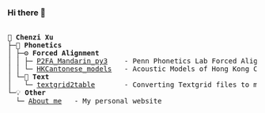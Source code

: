 ### Hi there 👋

<!--
**chenchenzi/chenchenzi** is a ✨ _special_ ✨ repository because its `README.md` (this file) appears on your GitHub profile.

Here are some ideas to get you started:

- 🔭 I’m currently working on ...
- 🌱 I’m currently learning ...
- 👯 I’m looking to collaborate on ...
- 🤔 I’m looking for help with ...
- 💬 Ask me about ...
- 📫 How to reach me: ...
- 😄 Pronouns: ...
- ⚡ Fun fact: ...
-->

<pre>

🌱 <b>Chenzi Xu</b>  
├─🌟 <b>Phonetics</b>  
│ ├─⚙️ <b>Forced Alignment</b>  
│ │ ├─ <a href="https://github.com/chenchenzi/P2FA_Mandarin_py3">P2FA_Mandarin_py3</a>    - Penn Phonetics Lab Forced Aligner Toolkit with Python 3 compatibility
│ │ └─ <a href="https://github.com/chenchenzi/HKCantonese_models">HKCantonese_models</a>   - Acoustic Models of Hong Kong Cantonese trained using open datasets
│ └─📖 <b>Text</b>  
│   └─ <a href="https://github.com/chenchenzi/textgrid2table">textgrid2table</a>       - Converting Textgrid files to more readable tabular format  
└─💡 <b>Other</b>  
  └─ <a href="https://chenzixu.rbind.io/">About me</a>   - My personal website

</pre>
